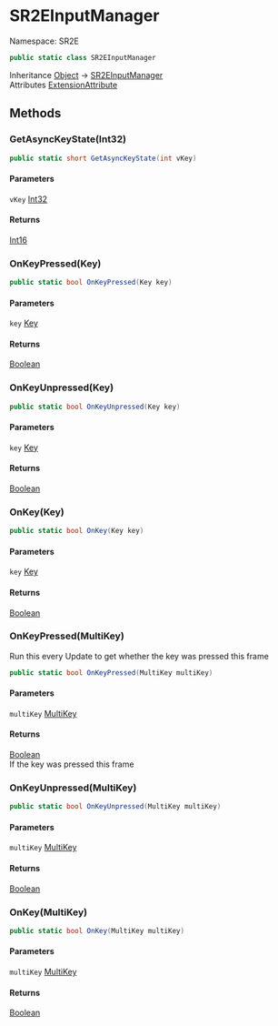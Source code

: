 # SR2EInputManager

Namespace: SR2E

```csharp
public static class SR2EInputManager
```

Inheritance [Object](https://docs.microsoft.com/en-us/dotnet/api/system.object) → [SR2EInputManager](/docs/dev/api/sr2e/sr2einputmanager)<br />
Attributes [ExtensionAttribute](https://docs.microsoft.com/en-us/dotnet/api/system.runtime.compilerservices.extensionattribute)

## Methods

### **GetAsyncKeyState(Int32)**

```csharp
public static short GetAsyncKeyState(int vKey)
```

#### Parameters

`vKey` [Int32](https://docs.microsoft.com/en-us/dotnet/api/system.int32)<br />

#### Returns

[Int16](https://docs.microsoft.com/en-us/dotnet/api/system.int16)<br />

### **OnKeyPressed(Key)**

```csharp
public static bool OnKeyPressed(Key key)
```

#### Parameters

`key` [Key](/docs/dev/api/sr2e/key)<br />

#### Returns

[Boolean](https://docs.microsoft.com/en-us/dotnet/api/system.boolean)<br />

### **OnKeyUnpressed(Key)**

```csharp
public static bool OnKeyUnpressed(Key key)
```

#### Parameters

`key` [Key](/docs/dev/api/sr2e/key)<br />

#### Returns

[Boolean](https://docs.microsoft.com/en-us/dotnet/api/system.boolean)<br />

### **OnKey(Key)**

```csharp
public static bool OnKey(Key key)
```

#### Parameters

`key` [Key](/docs/dev/api/sr2e/key)<br />

#### Returns

[Boolean](https://docs.microsoft.com/en-us/dotnet/api/system.boolean)<br />

### **OnKeyPressed(MultiKey)**

Run this every Update to get whether the key was pressed this frame

```csharp
public static bool OnKeyPressed(MultiKey multiKey)
```

#### Parameters

`multiKey` [MultiKey](/docs/dev/api/sr2e/storage/multikey)<br />

#### Returns

[Boolean](https://docs.microsoft.com/en-us/dotnet/api/system.boolean)<br />
If the key was pressed this frame

### **OnKeyUnpressed(MultiKey)**

```csharp
public static bool OnKeyUnpressed(MultiKey multiKey)
```

#### Parameters

`multiKey` [MultiKey](/docs/dev/api/sr2e/storage/multikey)<br />

#### Returns

[Boolean](https://docs.microsoft.com/en-us/dotnet/api/system.boolean)<br />

### **OnKey(MultiKey)**

```csharp
public static bool OnKey(MultiKey multiKey)
```

#### Parameters

`multiKey` [MultiKey](/docs/dev/api/sr2e/storage/multikey)<br />

#### Returns

[Boolean](https://docs.microsoft.com/en-us/dotnet/api/system.boolean)<br />
